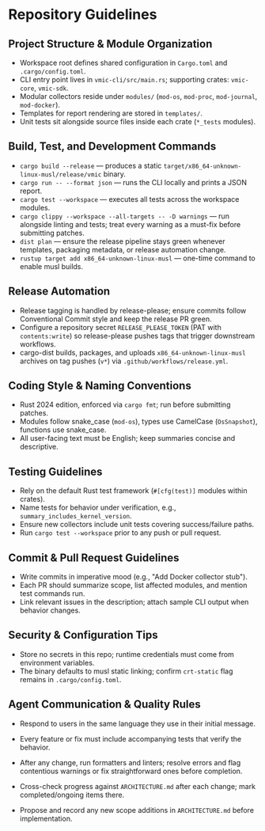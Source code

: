 # Repository Guidelines

## Project Structure & Module Organization
- Workspace root defines shared configuration in `Cargo.toml` and `.cargo/config.toml`.
- CLI entry point lives in `vmic-cli/src/main.rs`; supporting crates: `vmic-core`, `vmic-sdk`.
- Modular collectors reside under `modules/` (`mod-os`, `mod-proc`, `mod-journal`, `mod-docker`).
- Templates for report rendering are stored in `templates/`.
- Unit tests sit alongside source files inside each crate (`*_tests` modules).

## Build, Test, and Development Commands
- `cargo build --release` — produces a static `target/x86_64-unknown-linux-musl/release/vmic` binary.
- `cargo run -- --format json` — runs the CLI locally and prints a JSON report.
- `cargo test --workspace` — executes all tests across the workspace modules.
- `cargo clippy --workspace --all-targets -- -D warnings` — run alongside linting and tests; treat every warning as a must-fix before submitting patches.
- `dist plan` — ensure the release pipeline stays green whenever templates, packaging metadata, or release automation change.
- `rustup target add x86_64-unknown-linux-musl` — one-time command to enable musl builds.

## Release Automation
- Release tagging is handled by release-please; ensure commits follow Conventional Commit style and keep the release PR green.
- Configure a repository secret `RELEASE_PLEASE_TOKEN` (PAT with `contents:write`) so release-please pushes tags that trigger downstream workflows.
- cargo-dist builds, packages, and uploads `x86_64-unknown-linux-musl` archives on tag pushes (`v*`) via `.github/workflows/release.yml`.

## Coding Style & Naming Conventions
- Rust 2024 edition, enforced via `cargo fmt`; run before submitting patches.
- Modules follow snake_case (`mod-os`), types use CamelCase (`OsSnapshot`), functions use snake_case.
- All user-facing text must be English; keep summaries concise and descriptive.

## Testing Guidelines
- Rely on the default Rust test framework (`#[cfg(test)]` modules within crates).
- Name tests for behavior under verification, e.g., `summary_includes_kernel_version`.
- Ensure new collectors include unit tests covering success/failure paths.
- Run `cargo test --workspace` prior to any push or pull request.

## Commit & Pull Request Guidelines
- Write commits in imperative mood (e.g., "Add Docker collector stub").
- Each PR should summarize scope, list affected modules, and mention test commands run.
- Link relevant issues in the description; attach sample CLI output when behavior changes.

## Security & Configuration Tips
- Store no secrets in this repo; runtime credentials must come from environment variables.
- The binary defaults to musl static linking; confirm `crt-static` flag remains in `.cargo/config.toml`.

## Agent Communication & Quality Rules
- Respond to users in the same language they use in their initial message.
- Every feature or fix must include accompanying tests that verify the behavior.
- After any change, run formatters and linters; resolve errors and flag contentious warnings or fix straightforward ones before completion.

- Cross-check progress against `ARCHITECTURE.md` after each change; mark completed/ongoing items there.
- Propose and record any new scope additions in `ARCHITECTURE.md` before implementation.
